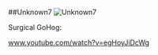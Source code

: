 ##Unknown7
![Unknown7](http://www.gadihh.com/uploads/4/6/9/1/46913929/1441964644.png)

Surgical GoHog:

www.youtube.com/watch?v=egHoyJiDcWg
